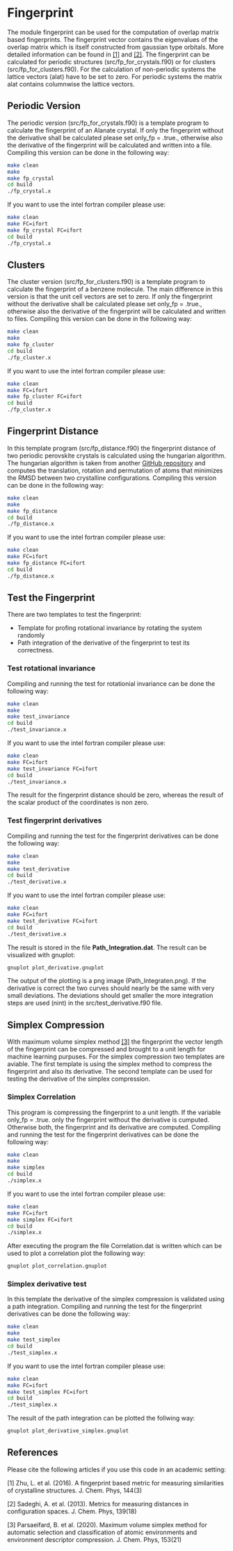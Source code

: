 # Fingerprint
The module fingerprint can be used for the computation of overlap matrix based fingerprints. The fingerprint vector contains the eigenvalues of the overlap matrix which is itself constructed from gaussian type orbitals. More detailed information can be found in [[1]](#1) and [[2]](#2). The fingerprint can be calculated for periodic structures (src/fp_for_crystals.f90) or for clusters (src/fp_for_clusters.f90). For the calculation of non-periodic systems the lattice vectors (alat) have to be set to zero. For periodic systems the matrix alat contains columnwise the lattice vectors.

## Periodic Version
The periodic version (src/fp_for_crystals.f90) is a template program to calculate the fingerprint of an Alanate crystal. If only the fingerprint without the derivative shall be calculated please set only_fp = .true., otherwise also the derivative of the fingerprint will be calculated and written into a file. Compiling this version can be done in the following way:
```bash
make clean
make
make fp_crystal
cd build
./fp_crystal.x
```
If you want to use the intel fortran compiler please use:
```bash
make clean
make FC=ifort
make fp_crystal FC=ifort
cd build
./fp_crystal.x
```

## Clusters
The cluster version (src/fp_for_clusters.f90) is a template program to calculate the fingerprint of a benzene molecule. The main difference in this version is that the unit cell vectors are set to zero. If only the fingerprint without the derivative shall be calculated please set only_fp = .true., otherwise also the derivative of the fingerprint will be calculated and written to files. Compiling this version can be done in the following way:
```bash
make clean
make
make fp_cluster
cd build
./fp_cluster.x
```
If you want to use the intel fortran compiler please use:
```bash
make clean
make FC=ifort
make fp_cluster FC=ifort
cd build
./fp_cluster.x
```

## Fingerprint Distance
In this template program (src/fp_distance.f90) the fingerprint distance of two periodic perovskite crystals is calculated using the hungarian algorithm. The hungarian algorithm is taken from another [GitHub repository](https://github.com/Jonas-Finkler/RMSD-finder) and computes the translation, rotation and permutation of atoms that minimizes the RMSD between two crystalline configurations. Compiling this version can be done in the following way:
```bash
make clean
make 
make fp_distance
cd build
./fp_distance.x
```
If you want to use the intel fortran compiler please use:
```bash
make clean
make FC=ifort
make fp_distance FC=ifort
cd build
./fp_distance.x
```

## Test the Fingerprint
There are two templates to test the fingerprint: 
- Template for profing rotational invariance by rotating the system randomly
- Path integration of the derivative of the fingerprint to test its correctness.
### Test rotational invariance
Compiling and running the test for rotationial invariance can be done the following way:
```bash
make clean
make 
make test_invariance
cd build
./test_invariance.x
```
If you want to use the intel fortran compiler please use:
```bash
make clean
make FC=ifort
make test_invariance FC=ifort
cd build
./test_invariance.x
```
The result for the fingerprint distance should be zero, whereas the result of the scalar product of the coordinates is non zero.
### Test fingerprint derivatives
Compiling and running the test for the fingerprint derivatives can be done the following way:
```bash
make clean
make 
make test_derivative
cd build
./test_derivative.x
```
If you want to use the intel fortran compiler please use:
```bash
make clean
make FC=ifort
make test_derivative FC=ifort
cd build
./test_derivative.x
```
The result is stored in the file **Path_Integration.dat**. The result can be visualized with gnuplot:
```bash
gnuplot plot_derivative.gnuplot
```
The output of the plotting is a png image (Path_Integraten.png). If the derivative is correct the two curves should nearly be the same with very small deviations. The deviations should get smaller the more integration steps are used (nint) in the src/test_derivative.f90 file.


## Simplex Compression
With maximum volume simplex method [[3]](#3) the fingerprint the vector length of the fingerprint can be compressed and brought to a unit length for machine learning purpuses. For the simplex compression two templates are aviable. The first template is using the simplex method to compress the fingerprint and also its derivative. The second template can be used for testing the derivative of the simplex compression.

### Simplex Correlation
This program is compressing the fingerprint to a unit length. If the variable only_fp = .true. only the fingerprint without the derivative is cumputed. Otherwise both, the fingerprint and its derivative are computed. Compiling and running the test for the fingerprint derivatives can be done the following way:

```bash
make clean
make 
make simplex
cd build
./simplex.x
```

If you want to use the intel fortran compiler please use:
```bash
make clean
make FC=ifort
make simplex FC=ifort
cd build
./simplex.x
```

After executing the program the file Correlation.dat is written which can be used to plot a correlation plot the following way:
```bash
gnuplot plot_correlation.gnuplot
```


### Simplex derivative test
In this template the derivative of the simplex compression is validated using a path integration. Compiling and running the test for the fingerprint derivatives can be done the following way:

```bash
make clean
make 
make test_simplex
cd build
./test_simplex.x
```

If you want to use the intel fortran compiler please use:
```bash
make clean
make FC=ifort
make test_simplex FC=ifort
cd build
./test_simplex.x
```

The result of the path integration can be plotted the follwing way:
```bash
gnuplot plot_derivative_simplex.gnuplot
```

## References

Please cite the following articles if you use this code in an academic setting:

<a id="1">[1]</a> 
Zhu, L. et al. (2016).
A fingerprint based metric for measuring similarities of crystalline structures.
J. Chem. Phys, 144(3)

<a id="2">[2]</a> 
Sadeghi, A. et al. (2013).
Metrics for measuring distances in configuration spaces.
J. Chem. Phys, 139(18)


<a id="3">[3]</a> 
Parsaeifard, B. et al. (2020).
Maximum volume simplex method for automatic selection and classification of atomic environments and environment descriptor compression.
J. Chem. Phys, 153(21)


